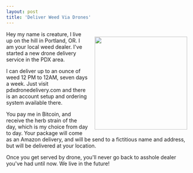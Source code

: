 ```yaml
---
layout: post
title: 'Deliver Weed Via Drones'
---
```

<p><img style="padding: 15px;" src="https://s3.amazonaws.com/kinlane-productions/alternate-kin-lane/amazon-drone.JPG" alt="" width="250" align="right" /></p>
<p>Hey my name is creature, I live up on the hill in Portland, OR. I am your local weed dealer. I've started a new drone delivery service in the PDX area.</p>
<p>I can deliver up to an ounce of weed 12 PM to 12AM, seven days a week. Just visit pdxdronedelivery.com and there is an account setup and ordering system available there.</p>
<p>You pay me in Bitcoin, and receive the herb strain of the day, which is my choice from day to day. Your package will come as an Amazon delivery, and will be send to a fictitious name and address, but will be delivered at your location.</p>
<p>Once you get served by drone, you'll never go back to asshole dealer you've had until now. We live in the future!</p>